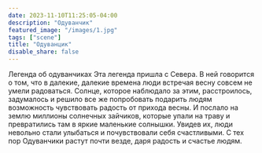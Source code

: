 ```yaml
---
date: 2023-11-10T11:25:05-04:00
description: "Одуванчик"
featured_image: "/images/1.jpg"
tags: ["scene"]
title: "Одуванцик"
disable_share: false
---
```

Легенда об одуванчиках
Эта легенда пришла с Севера. В ней говорится о том, что в далекие, далекие времена люди встречая весну совсем не умели 
радоваться. Солнце, которое наблюдало за этим, расстроилось, задумалось и решило все же попробовать подарить людям возможность 
чувствовать радость от прихода весны. И послало на землю миллионы солнечных зайчиков, которые упали на траву и превратились 
там в яркие маленькие солнышки. Увидев их, люди невольно стали улыбаться и почувствовали себя счастливыми.
С тех пор Одуванчики растут почти везде, даря радость и счастье людям.
